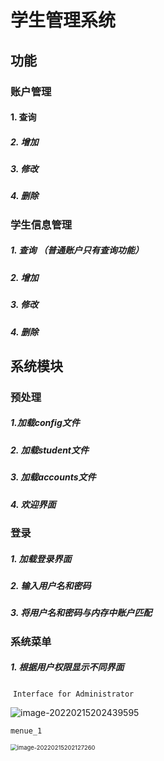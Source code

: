 # 学生管理系统



## 功能

### 账户管理

#### 		1. 查询

##### 		2. 增加

##### 		3. 修改

##### 		4. 删除





### 学生信息管理

##### 		1. 查询 （普通账户只有查询功能）

##### 		2. 增加

##### 		3. 修改

##### 		4. 删除



## 系统模块

### 预处理

##### 	1.加载config文件

##### 2. 加载student文件

##### 3. 加载accounts文件

##### 4. 欢迎界面



### 登录



##### 	1. 加载登录界面

##### 	2. 输入用户名和密码

##### 	3. 将用户名和密码与内存中账户匹配



### 系统菜单

##### 	1. 根据用户权限显示不同界面

​	`Interface for Administrator`

![image-20220215202439595](C:\Users\Lin\AppData\Roaming\Typora\typora-user-images\image-20220215202439595.png)



`menue_1`

<img src="C:\Users\Lin\AppData\Roaming\Typora\typora-user-images\image-20220215202127260.png" alt="image-20220215202127260" style="zoom: 67%;" />

